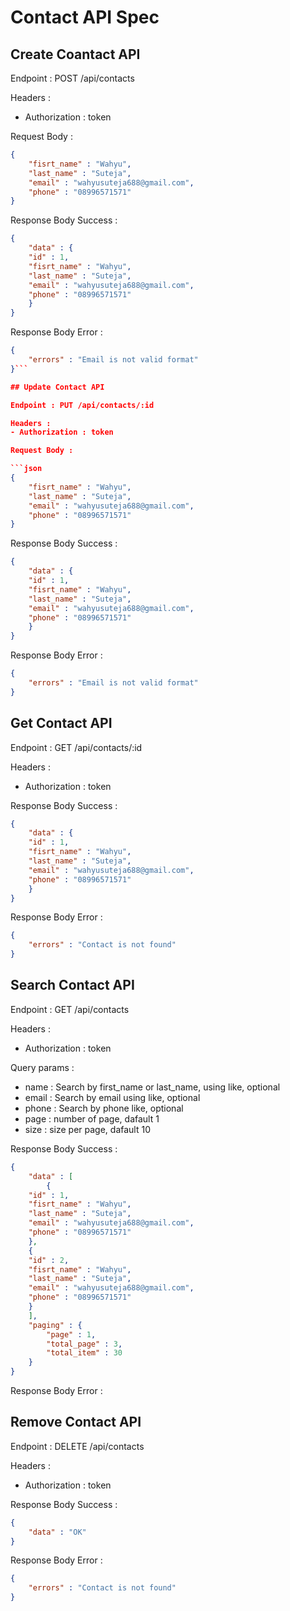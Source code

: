 # Contact API Spec

## Create Coantact API

Endpoint : POST /api/contacts

Headers :
- Authorization : token

Request Body :

```json
{
    "fisrt_name" : "Wahyu",
    "last_name" : "Suteja",
    "email" : "wahyusuteja688@gmail.com",
    "phone" : "08996571571"
}
```

Response Body Success :

```json
{
    "data" : {
    "id" : 1,
    "fisrt_name" : "Wahyu",
    "last_name" : "Suteja",
    "email" : "wahyusuteja688@gmail.com",
    "phone" : "08996571571"
    }
}
```

Response Body Error :

```json
{
    "errors" : "Email is not valid format"
}```

## Update Contact API

Endpoint : PUT /api/contacts/:id

Headers :
- Authorization : token

Request Body :

```json
{
    "fisrt_name" : "Wahyu",
    "last_name" : "Suteja",
    "email" : "wahyusuteja688@gmail.com",
    "phone" : "08996571571"
}
```

Response Body Success :

```json
{
    "data" : {
    "id" : 1,
    "fisrt_name" : "Wahyu",
    "last_name" : "Suteja",
    "email" : "wahyusuteja688@gmail.com",
    "phone" : "08996571571"
    }
}
```

Response Body Error :

```json
{
    "errors" : "Email is not valid format"
}
```

## Get Contact API

Endpoint : GET /api/contacts/:id

Headers :
- Authorization : token

Response Body Success :

```json
{
    "data" : {
    "id" : 1,
    "fisrt_name" : "Wahyu",
    "last_name" : "Suteja",
    "email" : "wahyusuteja688@gmail.com",
    "phone" : "08996571571"
    }
}
```

Response Body Error :

```json
{
    "errors" : "Contact is not found"
}
```

## Search Contact API

Endpoint : GET /api/contacts

Headers :
- Authorization : token

Query params :
- name : Search by first_name or last_name, using like, optional
- email : Search by email using like, optional
- phone : Search by phone like, optional
- page : number of page, dafault 1
- size : size per page, dafault 10

Response Body Success :

```json
{
    "data" : [
        {
    "id" : 1,
    "fisrt_name" : "Wahyu",
    "last_name" : "Suteja",
    "email" : "wahyusuteja688@gmail.com",
    "phone" : "08996571571"
    },
    {
    "id" : 2,
    "fisrt_name" : "Wahyu",
    "last_name" : "Suteja",
    "email" : "wahyusuteja688@gmail.com",
    "phone" : "08996571571"
    }
    ],
    "paging" : {
        "page" : 1,
        "total_page" : 3,
        "total_item" : 30
    }
}
```

Response Body Error :

## Remove Contact API

Endpoint : DELETE /api/contacts

Headers :
- Authorization : token

Response Body Success :

```json
{
    "data" : "OK"
}
```

Response Body Error :

```json
{
    "errors" : "Contact is not found"
}
```